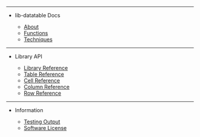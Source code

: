 <!-- _sidebar.md -->

<hr>

- lib-datatable Docs

	- [About](external/readme.md)
	- [Functions](guides/function-summary.md)
	- [Techniques](guides/techniques.md)

<hr>

- Library API

	- [Library Reference](api/lib-datatable.md)
	- [Table Reference](api/datatable-table.md)
	- [Cell Reference](api/datatable-cells.md)
	- [Column Reference](api/datatable-columns.md)
	- [Row Reference](api/datatable-rows.md)

<hr>

- Information

	- [Testing Output](external/testing-output.md)
	- [Software License](external/license.md)
